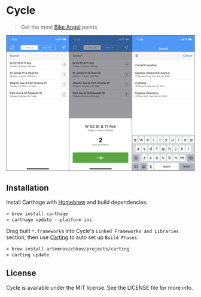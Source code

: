 # Cycle

> Get the most [Bike Angel](https://www.citibikenyc.com/bikeangels/) points

![screenshot](screenshot.png)

## Installation

Install Carthage with [Homebrew](https://brew.sh/) and build dependencies:

```shell
> brew install carthage
> carthage update --platform ios
```

Drag built `*.framework`s into Cycle's `Linked Frameworks and Libraries` section, then use [Carting](https://github.com/artemnovichkov/Carting) to auto set up `Build Phases`:

```shell
> brew install artemnovichkov/projects/carting
> carting update
```

## License

Cycle is available under the MIT license. See the LICENSE file for more info.
